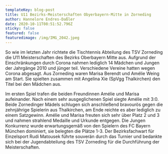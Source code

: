 ```yaml
---
templateKey: blog-post
title: U11 Bezirks-Meisterschaften Obyerbayern-Mitte in Zorneding
author: Hannelore Endres-Daßler
date: 2020-10-11T08:51:52.796Z
sticky: false
featured: false
featuredimage: /img/IMG_2042.jpeg
---
```

So wie im letzten Jahr richtete die Tischtennis Abteilung des TSV Zorneding die U11 Meisterschaften des Bezirks Oberbayern Mitte aus. Aufgrund der Einschränkungen durch Corona nahmen lediglich 14 Mädchen und Jungen der Jahrgänge 2010 und jünger teil. Verschiedene Vereine hatten wegen Corona abgesagt. Aus Zorneding waren Marisa Berendt und Amélie Weing am Start. Sie spielten zusammen mit  Angelina Xie (SpVgg Thalkirchen) den Titel bei den Mädchen aus. 

Im ersten Spiel trafen die beiden Freundinnen Amélie und Marisa aufeinander. Nach einem sehr ausgeglichenen Spiel siegte Amélie mit 3:0. Beide Zornedinger Mädels schlugen sich anschließend bravourös gegen die zehnjährige Spielerin aus Thalkirchen, am Ende reichte es aber lediglich zu einem Satzgewinn. Amélie und Marisa freuten sich sehr über Platz 2 und 3 und nahmen strahlend Medaille und Urkunde  entgegen. Die Jungen Konkurrenz wurde erwartungsgemäß von den Spielern des FC Bayern München dominiert, sie belegten die Plätze 1-3. Der Bezirksfachwart für Einzelsport Rudi Matousek führte souverän durch das Turnier und bedankte sich bei der Jugendabteilung des TSV Zorneding für die Durchführung der Meisterschaften.